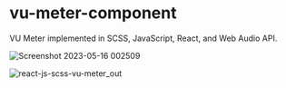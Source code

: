 # vu-meter-component
VU Meter implemented in SCSS, JavaScript, React, and Web Audio API.

![Screenshot 2023-05-16 002509](https://github.com/DivideByZeno/vu-meter-component/assets/112029487/4c877659-920e-45c9-8b02-b483ae761092)

![react-js-scss-vu-meter_out](https://github.com/DivideByZeno/vu-meter-component/assets/112029487/66e9caaa-221f-4b60-b5d9-4d30d0c3059a)

